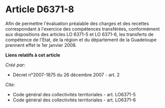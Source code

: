 # Article D6371-8

Afin de permettre l'évaluation préalable des charges et des recettes correspondant à l'exercice des compétences transférées,
conformément aux dispositions des articles LO 6371-5 et LO 6371-6, les transferts de compétence de l'Etat, de la région et du
département de la Guadeloupe prennent effet le 1er janvier 2008.

**Liens relatifs à cet article**

_Créé par_:

  - Décret n°2007-1875 du 26 décembre 2007 - art. 2

_Cite_:

  - Code général des collectivités territoriales - art. LO6371-5
  - Code général des collectivités territoriales - art. LO6371-6

